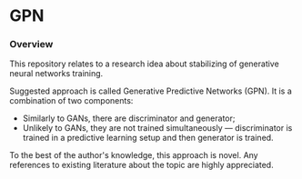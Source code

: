 # GPN

### Overview

This repository relates to a research idea about stabilizing of generative neural networks training.

Suggested approach is called Generative Predictive Networks (GPN). It is a combination of two components:
* Similarly to GANs, there are discriminator and generator;
* Unlikely to GANs, they are not trained simultaneously — discriminator is trained in a predictive learning setup and then generator is trained.

To the best of the author's knowledge, this approach is novel. Any references to existing literature about the topic are highly appreciated. 

